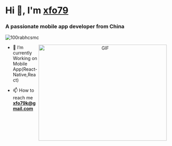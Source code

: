 <h1 align="left">Hi 👋, I'm <a href="https://github.com/xf079" target="blank">
xfo79</a></h1>
<h3 align="left">A passionate mobile app developer from China </h3>

<p align="left"> <img src="https://komarev.com/ghpvc/?username=100rabhcsmc&label=Profile%20views&color=0e75b6&style=flat" alt="100rabhcsmc" /> </p>

<a target="_blank" align="center">
  <img align="right" top="500" height="300" width="400" alt="GIF" src="https://media.giphy.com/media/SWoSkN6DxTszqIKEqv/giphy.gif">
</a>

- 🌱 I’m currently Working on Mobile App(React-Native,React)

- 📫 How to reach me **xfo79k@gmail.com**

<br/>
